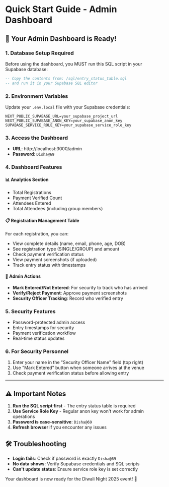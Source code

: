 # Quick Start Guide - Admin Dashboard

## 🚀 Your Admin Dashboard is Ready!

### 1. **Database Setup Required**
Before using the dashboard, you MUST run this SQL script in your Supabase database:

```sql
-- Copy the contents from: /sql/entry_status_table.sql
-- and run it in your Supabase SQL editor
```

### 2. **Environment Variables**
Update your `.env.local` file with your Supabase credentials:
```env
NEXT_PUBLIC_SUPABASE_URL=your_supabase_project_url
NEXT_PUBLIC_SUPABASE_ANON_KEY=your_supabase_anon_key
SUPABASE_SERVICE_ROLE_KEY=your_supabase_service_role_key
```

### 3. **Access the Dashboard**
- **URL**: http://localhost:3000/admin
- **Password**: `Disha@69`

### 4. **Dashboard Features**

#### 📊 **Analytics Section**
- Total Registrations
- Payment Verified Count
- Attendees Entered
- Total Attendees (including group members)

#### 📋 **Registration Management Table**
For each registration, you can:
- View complete details (name, email, phone, age, DOB)
- See registration type (SINGLE/GROUP) and amount
- Check payment verification status
- View payment screenshots (if uploaded)
- Track entry status with timestamps

#### 🔧 **Admin Actions**
- **Mark Entered/Not Entered**: For security to track who has arrived
- **Verify/Reject Payment**: Approve payment screenshots
 - **Security Officer Tracking**: Record who verified entry

### 5. **Security Features**
- Password-protected admin access
- Entry timestamps for security
- Payment verification workflow
- Real-time status updates

### 6. **For Security Personnel**
1. Enter your name in the "Security Officer Name" field (top right)
2. Use "Mark Entered" button when someone arrives at the venue
3. Check payment verification status before allowing entry

---

## ⚠️ Important Notes

1. **Run the SQL script first** - The entry status table is required
2. **Use Service Role Key** - Regular anon key won't work for admin operations
3. **Password is case-sensitive**: `Disha@69`
4. **Refresh browser** if you encounter any issues

## 🛠️ Troubleshooting

- **Login fails**: Check if password is exactly `Disha@69`
- **No data shows**: Verify Supabase credentials and SQL scripts
- **Can't update status**: Ensure service role key is set correctly

Your dashboard is now ready for the Diwali Night 2025 event! 🎉
